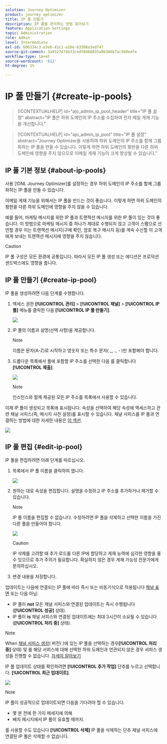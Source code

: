 ```yaml
---
solution: Journey Optimizer
product: journey optimizer
title: IP 풀 만들기
description: IP 풀을 관리하는 방법 알아보기
feature: Application Settings
topic: Administration
role: Admin
level: Intermediate
exl-id: 606334c3-e3e6-41c1-a10e-63508a3ed747
source-git-commit: 3a932747de33ced59d68835a96386b7ac560e4fe
workflow-type: tm+mt
source-wordcount: '612'
ht-degree: 1%

---
```


# IP 풀 만들기 {#create-ip-pools}

>[!CONTEXTUALHELP]
>id="ajo_admin_ip_pool_header"
>title="IP 풀 설정"
>abstract="IP 풀은 하위 도메인의 IP 주소를 수집하여 전자 메일 게재 기능을 개선합니다."

>[!CONTEXTUALHELP]
>id="ajo_admin_ip_pool"
>title="IP 풀 설정"
>abstract="Journey Optimizer을 사용하여 하위 도메인의 IP 주소를 함께 그룹화하는 IP 풀을 만들 수 있습니다. 이렇게 하면 하위 도메인의 평판을 다른 하위 도메인에 영향을 주지 않으므로 이메일 게재 기능이 크게 향상될 수 있습니다."

## IP 풀 기본 정보 {#about-ip-pools}

사용 [!DNL Journey Optimizer]를 설정하는 경우 하위 도메인의 IP 주소를 함께 그룹화하는 IP 풀을 만들 수 있습니다.

이메일 게재 기능을 위해서는 IP 풀을 만드는 것이 좋습니다. 이렇게 하면 하위 도메인의 평판을 다른 하위 도메인에 영향을 주지 않을 수 있습니다.

예를 들어, 마케팅 메시지를 위한 IP 풀과 트랜잭션 메시지를 위한 IP 풀이 있는 것이 좋습니다. 이 방법으로 마케팅 메시지 중 하나가 제대로 수행되지 않고 고객이 스팸으로 선언할 경우 이는 트랜잭션 메시지(구매 확인, 암호 복구 메시지 등)를 계속 수신할 이 고객에게 보내는 트랜잭션 메시지에 영향을 주지 않습니다.

>[!CAUTION]
>
>IP 풀 구성은 모든 환경에 공통입니다. 따라서 모든 IP 풀 생성 또는 에디션은 프로덕션 샌드박스에도 영향을 줍니다.

## IP 풀 만들기 {#create-ip-pool}

IP 풀을 생성하려면 다음 단계를 수행합니다.

1. 액세스 권한 **[!UICONTROL 관리]** > **[!UICONTROL 채널]** > **[!UICONTROL IP 풀]** 메뉴를 클릭한 다음 **[!UICONTROL IP 풀 만들기]**.

   ![](assets/ip-pool-create.png)

1. IP 풀의 이름과 설명(선택 사항)을 제공합니다.

   >[!NOTE]
   >
   >이름은 문자(A-Z)로 시작하고 영숫자 또는 특수 문자( _, ., - )만 포함해야 합니다.

1. 드롭다운 목록에서 풀에 포함할 IP 주소를 선택한 다음 를 클릭합니다 **[!UICONTROL 제출]**.

   ![](assets/ip-pool-config.png)

   >[!NOTE]
   >
   >인스턴스와 함께 제공된 모든 IP 주소를 목록에서 사용할 수 있습니다.

이제 IP 풀이 생성되고 목록에 표시됩니다. 속성을 선택하여 해당 속성에 액세스하고 관련 채널 서피스(즉, 메시지 사전 설정)를 표시할 수 있습니다. 채널 서피스를 IP 풀과 연결하는 방법에 대한 자세한 내용은 [이 섹션](channel-surfaces.md).

![](assets/ip-pool-created.png)

## IP 풀 편집 {#edit-ip-pool}

IP 풀을 편집하려면 아래 단계를 따르십시오.

1. 목록에서 IP 풀 이름을 클릭하여 엽니다.

   ![](assets/ip-pool-list.png)

1. 원하는 대로 속성을 편집합니다. 설명을 수정하고 IP 주소를 추가하거나 제거할 수 있습니다.

   >[!NOTE]
   >
   >IP 풀 이름을 편집할 수 없습니다. 수정하려면 IP 풀을 삭제하고 선택한 이름을 가진 다른 풀을 만들어야 합니다.

   ![](assets/ip-pool-edit.png)

   >[!CAUTION]
   >
   >IP 삭제를 고려할 때 추가 로드를 다른 IP에 할당하고 게재 능력에 심각한 영향을 줄 수 있으므로 추가 주의가 필요합니다. 확실하지 않은 경우 게재 가능성 전문가에게 문의하십시오.

1. 변경 내용을 저장합니다.

업데이트는 다음에 연결되는 IP 풀에 따라 즉시 또는 비동기식으로 적용됩니다 [채널 표면](channel-surfaces.md) 또는 다음 아님:

* IP 풀이 **not** 모든 채널 서피스와 연결된 업데이트는 즉시 수행됩니다(**[!UICONTROL 성공]** 상태).
* IP 풀이 **is** 채널 서피스와 연결된 업데이트에는 최대 3시간이 소요될 수 있습니다(**[!UICONTROL 처리 중]** 상태).

>[!NOTE]
>
>When [채널 서피스 생성](channel-surfaces.md#create-channel-surface)( 버전( )에 있는 IP 풀을 선택하는 경우&#x200B;**[!UICONTROL 처리 중]** 상태) 및 를 해당 서피스에 대해 선택한 하위 도메인과 연관되지 않은 경우 서피스 생성을 진행할 수 없습니다. [자세히 알아보기](channel-surfaces.md#subdomains-and-ip-pools)

IP 풀 업데이트 상태를 확인하려면 **[!UICONTROL 추가 작업]** 단추를 누르고 선택합니다. **[!UICONTROL 최근 업데이트]**.

![](assets/ip-pool-recent-update.png)

>[!NOTE]
>
>IP 풀이 성공적으로 업데이트되면 다음을 기다려야 할 수 있습니다.
>* 몇 분 전에 한 가지 메세지에 의해
>* 배치 메시지에서 IP 풀이 유효할 때까지.


를 사용할 수도 있습니다 **[!UICONTROL 삭제]** IP 풀을 삭제하는 단추 채널 서피스에 연결된 IP 풀은 삭제할 수 없습니다.

